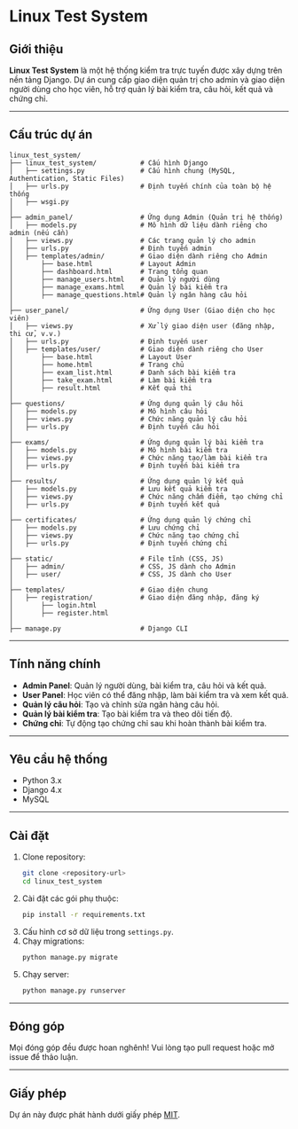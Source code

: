# Linux Test System

## Giới thiệu
**Linux Test System** là một hệ thống kiểm tra trực tuyến được xây dựng trên nền tảng Django. Dự án cung cấp giao diện quản trị cho admin và giao diện người dùng cho học viên, hỗ trợ quản lý bài kiểm tra, câu hỏi, kết quả và chứng chỉ.

---

## Cấu trúc dự án

```
linux_test_system/
├── linux_test_system/           # Cấu hình Django
│   ├── settings.py              # Cấu hình chung (MySQL, Authentication, Static Files)
│   ├── urls.py                  # Định tuyến chính của toàn bộ hệ thống
│   ├── wsgi.py
│
├── admin_panel/                 # Ứng dụng Admin (Quản trị hệ thống)
│   ├── models.py                # Mô hình dữ liệu dành riêng cho admin (nếu cần)
│   ├── views.py                 # Các trang quản lý cho admin
│   ├── urls.py                  # Định tuyến admin
│   ├── templates/admin/         # Giao diện dành riêng cho Admin
│       ├── base.html            # Layout Admin
│       ├── dashboard.html       # Trang tổng quan
│       ├── manage_users.html    # Quản lý người dùng
│       ├── manage_exams.html    # Quản lý bài kiểm tra
│       ├── manage_questions.html# Quản lý ngân hàng câu hỏi
│
├── user_panel/                  # Ứng dụng User (Giao diện cho học viên)
│   ├── views.py                 # Xử lý giao diện user (đăng nhập, thi cử, v.v.)
│   ├── urls.py                  # Định tuyến user
│   ├── templates/user/          # Giao diện dành riêng cho User
│       ├── base.html            # Layout User
│       ├── home.html            # Trang chủ
│       ├── exam_list.html       # Danh sách bài kiểm tra
│       ├── take_exam.html       # Làm bài kiểm tra
│       ├── result.html          # Kết quả thi
│
├── questions/                   # Ứng dụng quản lý câu hỏi
│   ├── models.py                # Mô hình câu hỏi
│   ├── views.py                 # Chức năng quản lý câu hỏi
│   ├── urls.py                  # Định tuyến câu hỏi
│
├── exams/                       # Ứng dụng quản lý bài kiểm tra
│   ├── models.py                # Mô hình bài kiểm tra
│   ├── views.py                 # Chức năng tạo/làm bài kiểm tra
│   ├── urls.py                  # Định tuyến bài kiểm tra
│
├── results/                     # Ứng dụng quản lý kết quả
│   ├── models.py                # Lưu kết quả kiểm tra
│   ├── views.py                 # Chức năng chấm điểm, tạo chứng chỉ
│   ├── urls.py                  # Định tuyến kết quả
│
├── certificates/                # Ứng dụng quản lý chứng chỉ
│   ├── models.py                # Lưu chứng chỉ
│   ├── views.py                 # Chức năng tạo chứng chỉ
│   ├── urls.py                  # Định tuyến chứng chỉ
│
├── static/                      # File tĩnh (CSS, JS)
│   ├── admin/                   # CSS, JS dành cho Admin
│   ├── user/                    # CSS, JS dành cho User
│
├── templates/                   # Giao diện chung
│   ├── registration/            # Giao diện đăng nhập, đăng ký
│       ├── login.html
│       ├── register.html
│
├── manage.py                    # Django CLI
```

---

## Tính năng chính
- **Admin Panel**: Quản lý người dùng, bài kiểm tra, câu hỏi và kết quả.
- **User Panel**: Học viên có thể đăng nhập, làm bài kiểm tra và xem kết quả.
- **Quản lý câu hỏi**: Tạo và chỉnh sửa ngân hàng câu hỏi.
- **Quản lý bài kiểm tra**: Tạo bài kiểm tra và theo dõi tiến độ.
- **Chứng chỉ**: Tự động tạo chứng chỉ sau khi hoàn thành bài kiểm tra.

---

## Yêu cầu hệ thống
- Python 3.x
- Django 4.x
- MySQL

---

## Cài đặt
1. Clone repository:
    ```bash
    git clone <repository-url>
    cd linux_test_system
    ```
2. Cài đặt các gói phụ thuộc:
    ```bash
    pip install -r requirements.txt
    ```
3. Cấu hình cơ sở dữ liệu trong `settings.py`.
4. Chạy migrations:
    ```bash
    python manage.py migrate
    ```
5. Chạy server:
    ```bash
    python manage.py runserver
    ```

---

## Đóng góp
Mọi đóng góp đều được hoan nghênh! Vui lòng tạo pull request hoặc mở issue để thảo luận.

---

## Giấy phép
Dự án này được phát hành dưới giấy phép [MIT](LICENSE).  
